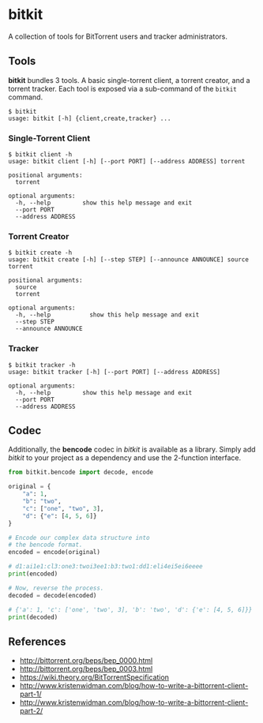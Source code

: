 # bitkit

A collection of tools for BitTorrent users and tracker administrators.

## Tools

**bitkit** bundles 3 tools. A basic single-torrent client, a torrent creator, and a torrent tracker. Each tool is exposed via a sub-command of the ```bitkit``` command.

```
$ bitkit
usage: bitkit [-h] {client,create,tracker} ...
```

### Single-Torrent Client

```
$ bitkit client -h
usage: bitkit client [-h] [--port PORT] [--address ADDRESS] torrent

positional arguments:
  torrent

optional arguments:
  -h, --help         show this help message and exit
  --port PORT
  --address ADDRESS
```

### Torrent Creator

```
$ bitkit create -h
usage: bitkit create [-h] [--step STEP] [--announce ANNOUNCE] source torrent

positional arguments:
  source
  torrent

optional arguments:
  -h, --help           show this help message and exit
  --step STEP
  --announce ANNOUNCE
```

### Tracker

```
$ bitkit tracker -h
usage: bitkit tracker [-h] [--port PORT] [--address ADDRESS]

optional arguments:
  -h, --help         show this help message and exit
  --port PORT
  --address ADDRESS
```

## Codec

Additionally, the **bencode** codec in *bitkit* is available as a library. Simply add *bitkit* to your project as a dependency and use the 2-function interface.

```python
from bitkit.bencode import decode, encode

original = {
    "a": 1,
    "b": "two",
    "c": ["one", "two", 3],
    "d": {"e": [4, 5, 6]}
}

# Encode our complex data structure into
# the bencode format.
encoded = encode(original)

# d1:ai1e1:cl3:one3:twoi3ee1:b3:two1:dd1:eli4ei5ei6eeee
print(encoded)

# Now, reverse the process.
decoded = decode(encoded)

# {'a': 1, 'c': ['one', 'two', 3], 'b': 'two', 'd': {'e': [4, 5, 6]}}
print(decoded)
```

## References

* http://bittorrent.org/beps/bep_0000.html
* http://bittorrent.org/beps/bep_0003.html
* https://wiki.theory.org/BitTorrentSpecification
* http://www.kristenwidman.com/blog/how-to-write-a-bittorrent-client-part-1/
* http://www.kristenwidman.com/blog/how-to-write-a-bittorrent-client-part-2/

